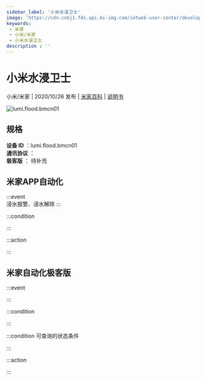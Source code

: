 ```yaml
---
sidebar_label: '小米水浸卫士'
image: 'https://cdn.cnbj1.fds.api.mi-img.com/iotweb-user-center/developer_1679071134718z471xKuY.png?GalaxyAccessKeyId=AKVGLQWBOVIRQ3XLEW&Expires=9223372036854775807&Signature=WG/5MDxkSLtlgGOrp5AmD8kFphk='
keywords: 
 - 米家
 - 小米/米家
 - 小米水浸卫士
description : ''
---
```

# 小米水浸卫士

小米/米家 | 2020/10/26 发布 | [米家百科](https://home.mi.com/webapp/content/baike/product/index.html?model=lumi.flood.bmcn01) | [说明书](https://home.mi.com/views/introduction.html?model=lumi.flood.bmcn01&region=cn)

![lumi.flood.bmcn01](https://cdn.cnbj1.fds.api.mi-img.com/iotweb-user-center/developer_1679071134718z471xKuY.png?GalaxyAccessKeyId=AKVGLQWBOVIRQ3XLEW&Expires=9223372036854775807&Signature=WG/5MDxkSLtlgGOrp5AmD8kFphk=)

## 规格  
> 
**设备 ID** ：lumi.flood.bmcn01  
**通讯协议** ：  
**极客版**  ： 待补充 


## 米家APP自动化  

:::event  
浸水报警、浸水解除
:::

:::condition  

:::

:::action   

:::

## 米家自动化极客版  

:::event  

:::

:::condition  

:::

:::condition 可查询的状态条件  

:::

:::action  

:::

        
